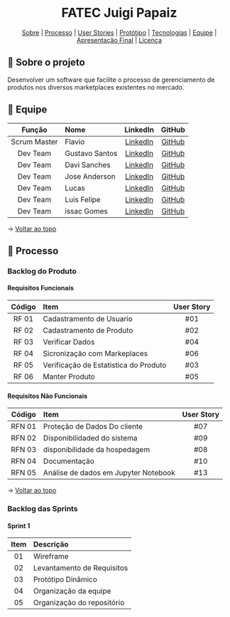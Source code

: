 <br id="topo">

<h1 align="center"> FATEC Juigi Papaiz</h1>

<p align="center">
    <a href="#sobre">Sobre</a> | 
    <a href="#backlogs">Processo</a> | 
    <a href="#user-stories">User Stories</a> | 
    <a href="#prototipo">Protótipo</a> | 
    <a href="#tecnologias">Tecnologias</a> | 
    <a href="#equipe">Equipe</a> | 
    <a href="#final">Apresentação Final</a> | 
    <a href="#licenca">Licença</a>
</p>
   
<span id="sobre">

## :bookmark_tabs: Sobre o projeto

Desenvolver um software que facilite o processo de gerenciamento de produtos nos diversos marketplaces existentes no mercado.

  
  
  
<span id="equipe">

## :busts_in_silhouette: Equipe  
  
  |    Função    | Nome                     |                               LinkedIn                                |                     GitHub                     |
| :----------: | :----------------------- | :-------------------------------------------------------------------: | :--------------------------------------------: |
| Scrum Master | Flavio |       [LinkedIn](./)       |             [GitHub]() |
|   Dev Team   | Gustavo Santos|        [LinkedIn](.)          |    [GitHub](.)    |
|   Dev Team   | Davi Sanches  |       [LinkedIn](.)     |         [GitHub](.)      |
|   Dev Team   | Jose Anderson |       [LinkedIn](..) |            [GitHub](.)       |
|   Dev Team   | Lucas         |       [LinkedIn](.)         |      [GitHub](.1)   |
|   Dev Team   | Luis Felipe   |        [LinkedIn](.)          |   [GitHub](.)    |
|   Dev Team   | issac Gomes   |        [LinkedIn](.)          |   [GitHub](.)    |
  
  
  
  
  
  
  
  
  


→ [Voltar ao topo](#topo)

<span id="Processo">

## :dart: Processo

### Backlog do Produto

#### Requisitos Funcionais

| Código | Item                                                                           | User Story |
| :----: | :----------------------------------------------------------------------------- | :--------: |
| RF 01  | Cadastramento de Usuario                                                       |    #01     |
| RF 02  | Cadastramento de Produto                                                       |    #02     |
| RF 03  | Verificar Dados                                                                |    #04     |
| RF 04  | Sicronização com Markeplaces                                                   |    #06     |
| RF 05  | Verificação de Estatistica do Produto                                          |    #03     |
| RF 06  | Manter Produto                                                                 |    #05     |


#### Requisitos Não Funcionais

| Código | Item                                 | User Story |
| :----: | :----------------------------------- | :--------: |
| RFN 01 | Proteção de Dados Do cliente           |    #07     |
| RFN 02 | Disponibilidaded do sistema            |    #09     |
| RFN 03 | disponibilidade da hospedagem          |    #08     |
| RFN 04 | Documentação                           |    #10     |
| RFN 05 | Análise de dados em Jupyter Notebook   |    #13     |

→ [Voltar ao topo](#topo)

### Backlog das Sprints

#### Sprint 1

| Item | Descrição                  |
| :--: | :------------------------- |
|  01  | Wireframe                  |
|  02  | Levantamento de Requisitos |
|  03  | Protótipo Dinâmico         |
|  04  | Organização da equipe      |
|  05  | Organização do repositório |
